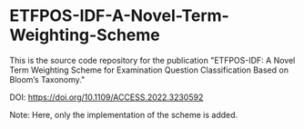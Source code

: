 # ETFPOS-IDF-A-Novel-Term-Weighting-Scheme

This is the source code repository for the publication "ETFPOS-IDF: A Novel Term Weighting Scheme for Examination Question Classification Based on Bloom’s Taxonomy." 

DOI: https://doi.org/10.1109/ACCESS.2022.3230592

Note: Here, only the implementation of the scheme is added.

